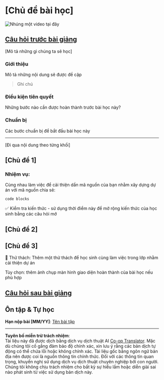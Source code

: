 <!--
CO_OP_TRANSLATOR_METADATA:
{
  "original_hash": "0494be70ad7fadd13a8c3d549c23e355",
  "translation_date": "2025-08-27T22:54:48+00:00",
  "source_file": "lesson-template/README.md",
  "language_code": "vi"
}
-->
# [Chủ đề bài học]

![Nhúng một video tại đây](../../../lesson-template/video-url)

## [Câu hỏi trước bài giảng](../../../lesson-template/quiz-url)

[Mô tả những gì chúng ta sẽ học]

### Giới thiệu

Mô tả những nội dung sẽ được đề cập

> Ghi chú

### Điều kiện tiên quyết

Những bước nào cần được hoàn thành trước bài học này?

### Chuẩn bị

Các bước chuẩn bị để bắt đầu bài học này

---

[Đi qua nội dung theo từng khối]

## [Chủ đề 1]

### Nhiệm vụ:

Cùng nhau làm việc để cải thiện dần mã nguồn của bạn nhằm xây dựng dự án với mã nguồn chia sẻ:

```html
code blocks
```

✅ Kiểm tra kiến thức - sử dụng thời điểm này để mở rộng kiến thức của học sinh bằng các câu hỏi mở

## [Chủ đề 2]

## [Chủ đề 3]

🚀 Thử thách: Thêm một thử thách để học sinh cùng làm việc trong lớp nhằm cải thiện dự án

Tùy chọn: thêm ảnh chụp màn hình giao diện hoàn thành của bài học nếu phù hợp

## [Câu hỏi sau bài giảng](../../../lesson-template/quiz-url)

## Ôn tập & Tự học

**Hạn nộp bài [MM/YY]**: [Tên bài tập](assignment.md)

---

**Tuyên bố miễn trừ trách nhiệm**:  
Tài liệu này đã được dịch bằng dịch vụ dịch thuật AI [Co-op Translator](https://github.com/Azure/co-op-translator). Mặc dù chúng tôi cố gắng đảm bảo độ chính xác, xin lưu ý rằng các bản dịch tự động có thể chứa lỗi hoặc không chính xác. Tài liệu gốc bằng ngôn ngữ bản địa nên được coi là nguồn thông tin chính thức. Đối với các thông tin quan trọng, khuyến nghị sử dụng dịch vụ dịch thuật chuyên nghiệp bởi con người. Chúng tôi không chịu trách nhiệm cho bất kỳ sự hiểu lầm hoặc diễn giải sai nào phát sinh từ việc sử dụng bản dịch này.